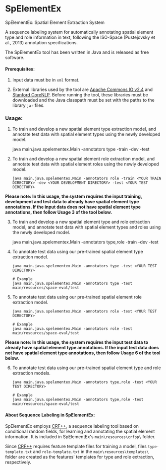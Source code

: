 # SpElementEx
SpElementEx: Spatial Element Extraction System

A sequence labeling system for automatically annotating spatial element type and role information in text, following the ISO-Space (Pustejovsky et al., 2013) annotation specifications. 

The SpElementEx tool has been written in Java and is released as free software.

#### Prerequisites:

1) Input data must be in `xml` format.

2) External libraries used by the tool are [Apache Commons IO v2.4](https://commons.apache.org/proper/commons-io/download_io.cgi) and [Stanford CoreNLP](http://nlp.stanford.edu/software/corenlp.shtml#Download). Before running the tool, these libraries must be downloaded and the Java classpath must be set with the paths to the library `jar` files.

### Usage:

1) To train and develop a new spatial element type extraction model, and annotate test data with spatial element types using the newly developed model.

    java main.java.spelementex.Main -annotators type -train <YOUR TRAIN DIRECTORY> -dev <YOUR DEVELOPMENT DIRECTORY> -test <YOUR TEST DIRECTORY>
    
2) To train and develop a new spatial element role extraction model, and annotate test data with spatial element roles using the newly developed model.

    ```shell
    java main.java.spelementex.Main -annotators role -train <YOUR TRAIN DIRECTORY> -dev <YOUR DEVELOPMENT DIRECTORY> -test <YOUR TEST DIRECTORY>
    ```

__Please note: In this usage, the system requires the input training, development and test data to already have spatial element type annotations. If the input data does not have spatial element type annotations, then follow Usage 3 of the tool below.__
    
3) To train and develop a new spatial element type and role extraction model, and annotate test data with spatial element types and roles using the newly developed model.

    java main.java.spelementex.Main -annotators type,role -train <YOUR TRAIN DIRECTORY> -dev <YOUR DEVELOPMENT DIRECTORY> -test <YOUR TEST DIRECTORY>
    
4) To annotate test data using our pre-trained spatial element type extraction model.

    ```shell
    java main.java.spelementex.Main -annotators type -test <YOUR TEST DIRECTORY>
    
    # Example
    java main.java.spelementex.Main -annotators type -test main/resources/space-eval/test
    ```

5) To annotate test data using our pre-trained spatial element role extraction model.

    ```shell
    java main.java.spelementex.Main -annotators role -test <YOUR TEST DIRECTORY>

    # Example
    java main.java.spelementex.Main -annotators role -test main/resources/space-eval/test
    ```

__Please note: In this usage, the system requires the input test data to already have spatial element type annotations. If the input test data does not have spatial element type annotations, then follow Usage 6 of the tool below.__

6) To annotate test data using our pre-trained spatial element type and role extraction models.

    ```shell
    java main.java.spelementex.Main -annotators type,role -test <YOUR TEST DIRECTORY>

    # Example
    java main.java.spelementex.Main -annotators type,role -test main/resources/space-eval/test
    ```

#### About Sequence Labeling in SpElementEx:

SpElementEx employs [CRF++](https://taku910.github.io/crfpp/), a sequence labeling tool based on conditional random fields, for learning and annotating the spatial element information. It is included in SpElementEx's `main\resources\crfpp\` folder. 

Since [CRF++](https://taku910.github.io/crfpp/) requires feature template files for training a model, files `type-template.txt` and `role-template.txt` in the `main\resources\templates\` folder are created as the features' templates for type and role extraction, respectively.

